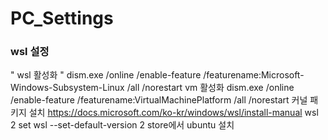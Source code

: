 # PC_Settings

### wsl 설정
" wsl 활성화 "
dism.exe /online /enable-feature /featurename:Microsoft-Windows-Subsystem-Linux /all /norestart
vm 활성화
dism.exe /online /enable-feature /featurename:VirtualMachinePlatform /all /norestart
커널 패키지 설치
https://docs.microsoft.com/ko-kr/windows/wsl/install-manual
wsl 2 set
wsl --set-default-version 2
store에서 ubuntu 설치
